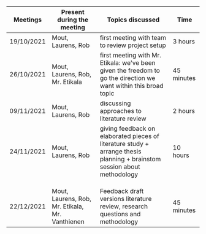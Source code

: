 | Meetings   | Present during the meeting                      | Topics discussed                                                                                                         | Time       |
| ---------- | ----------------------------------------------- | ------------------------------------------------------------------------------------------------------------------------ | ---------- |
| 19/10/2021 | Mout, Laurens, Rob                              | first meeting with team to review project setup                                                                          | 3 hours    |
| 26/10/2021 | Mout, Laurens, Rob, Mr. Etikala                 | first meeting with Mr. Etikala: we've been given the freedom to go the direction we want within this broad topic         | 45 minutes |
| 09/11/2021 | Mout, Laurens, Rob                              | discussing approaches to literature review                                                                               | 2 hours    |
| 24/11/2021 | Mout, Laurens, Rob                              | giving feedback on elaborated pieces of literature study + arrange thesis planning + brainstom session about methodology | 10 hours   |
|            |                                                 |                                                                                                                          |            |
|            |                                                 |                                                                                                                          |            |
|            |                                                 |                                                                                                                          |            |
| 22/12/2021 | Mout, Laurens, Rob, Mr. Etikala, Mr. Vanthienen | Feedback draft versions literature review, research questions and methodology                                            | 45 minutes |